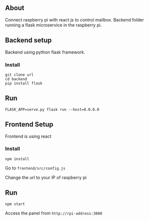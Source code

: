 ## About

Connect raspberry pi with react js to control mailbox. Backend folder running a flask microservice in the raspberry pi.

## Backend setup

Backend using python flask framework.

### Install

```
git clone url
cd backend
pip install flask
```

## Run

```
FLASK_APP=serve.py flask run --host=0.0.0.0
```

## Frontend Setup

Frontend is using react

### Install

```
npm install
```

Go to `frontend/src/config.js`

Change the url to your IP of raspberry pi

## Run

```
npm start
```

Access the panel from `http://rpi-address:3000`


